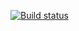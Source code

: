 [![Build status](https://ci.appveyor.com/api/projects/status/k9jduanifgsdo84r/branch/main?svg=true)](https://ci.appveyor.com/project/VasiliyMalyukov/cardorderselenid/branch/main)

